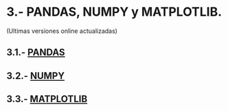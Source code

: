 # 3.- PANDAS, NUMPY y MATPLOTLIB.
(Ultimas versiones online actualizadas)


## 3.1.- [PANDAS](https://colab.research.google.com/drive/1ehd0L1cEimjmVAJPWvgQS4C2t7orWG42)

## 3.2.- [NUMPY](https://colab.research.google.com/drive/1HQlCVEgJ7snZCb8xOJYsosrWDNhHWM5o)

## 3.3.- [MATPLOTLIB](https://colab.research.google.com/drive/1-Wol8mDltt57ET0vQVfkgOAcI8-vglKJ)
